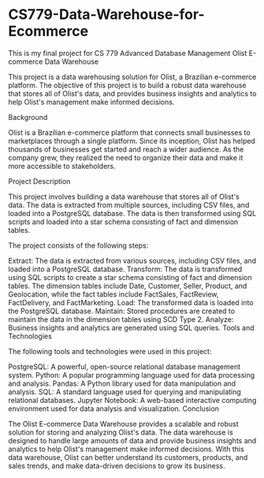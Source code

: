 # CS779-Data-Warehouse-for-Ecommerce
This is my final project for CS 779 Advanced Database Management
Olist E-commerce Data Warehouse

This project is a data warehousing solution for Olist, a Brazilian e-commerce platform. The objective of this project is to build a robust data warehouse that stores all of Olist's data, and provides business insights and analytics to help Olist's management make informed decisions.

Background

Olist is a Brazilian e-commerce platform that connects small businesses to marketplaces through a single platform. Since its inception, Olist has helped thousands of businesses get started and reach a wider audience. As the company grew, they realized the need to organize their data and make it more accessible to stakeholders.

Project Description

This project involves building a data warehouse that stores all of Olist's data. The data is extracted from multiple sources, including CSV files, and loaded into a PostgreSQL database. The data is then transformed using SQL scripts and loaded into a star schema consisting of fact and dimension tables.

The project consists of the following steps:

Extract: The data is extracted from various sources, including CSV files, and loaded into a PostgreSQL database.
Transform: The data is transformed using SQL scripts to create a star schema consisting of fact and dimension tables. The dimension tables include Date, Customer, Seller, Product, and Geolocation, while the fact tables include FactSales, FactReview, FactDelivery, and FactMarketing.
Load: The transformed data is loaded into the PostgreSQL database.
Maintain: Stored procedures are created to maintain the data in the dimension tables using SCD Type 2.
Analyze: Business insights and analytics are generated using SQL queries.
Tools and Technologies

The following tools and technologies were used in this project:

PostgreSQL: A powerful, open-source relational database management system.
Python: A popular programming language used for data processing and analysis.
Pandas: A Python library used for data manipulation and analysis.
SQL: A standard language used for querying and manipulating relational databases.
Jupyter Notebook: A web-based interactive computing environment used for data analysis and visualization.
Conclusion

The Olist E-commerce Data Warehouse provides a scalable and robust solution for storing and analyzing Olist's data. The data warehouse is designed to handle large amounts of data and provide business insights and analytics to help Olist's management make informed decisions. With this data warehouse, Olist can better understand its customers, products, and sales trends, and make data-driven decisions to grow its business.
